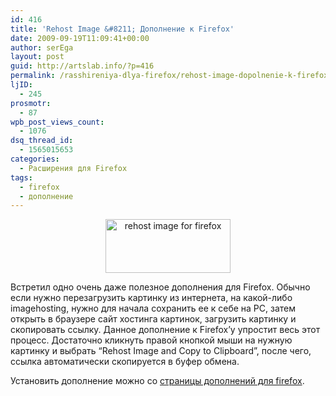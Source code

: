 ```yaml
---
id: 416
title: 'Rehost Image &#8211; Дополнение к Firefox'
date: 2009-09-19T11:09:41+00:00
author: serEga
layout: post
guid: http://artslab.info/?p=416
permalink: /rasshireniya-dlya-firefox/rehost-image-dopolnenie-k-firefox/
ljID:
  - 245
prosmotr:
  - 87
wpb_post_views_count:
  - 1076
dsq_thread_id:
  - 1565015653
categories:
  - Расширения для Firefox
tags:
  - firefox
  - дополнение
---
```

<p style="text-align: center;">
  <img class="aligncenter" src="http://img35.imageshack.us/img35/1285/1223788267n.png" alt="rehost image for firefox" width="200" height="86" />
</p>

Встретил одно очень даже полезное дополнения для Firefox. Обычно если нужно перезагрузить картинку из интернета, на какой-либо imagehosting, нужно для начала сохранить ее к себе на PC, затем открыть в браузере сайт хостинга картинок, загрузить картинку и скопировать ссылку. Данное дополнение к Firefox&#8217;у упростит весь этот процесс. Достаточно кликнуть правой кнопкой мыши на нужную картинку и выбрать &#8220;Rehost Image and Copy to Clipboard&#8221;, после чего, ссылка автоматически скопируется в буфер обмена.

Установить дополнение можно со <a href="https://addons.mozilla.org/ru/firefox/addon/9221" target="_blank">страницы дополнений для firefox</a>.